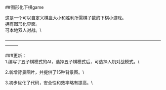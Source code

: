 ##图形化下棋game

这是一个可以自定义棋盘大小和胜利所需棋子数的下棋小游戏。\
拥有图形化界面。\
可本地双人对战。\

———————————————————————————————————————

###更新：\
1.编写了五子棋模式的AI，选择五子棋模式后，可选择人机对战模式。\

2.新增背景图片，并提供了15种背景图。\

3.初步优化了代码，安全性和效率略有提高。\
